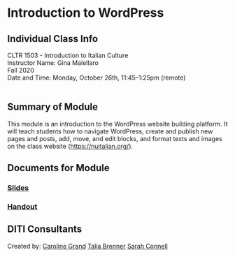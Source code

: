 # Introduction to WordPress

## Individual Class Info
CLTR 1503 - Introduction to Italian Culture
<br>
Instructor Name: Gina Maiellaro
<br>
Fall 2020
<br>
Date and Time: Monday, October 26th, 11:45–1:25pm (remote)
<br>
<br>


## Summary of Module
This module is an introduction to the WordPress website building platform. It will teach students how to navigate WordPress, create and publish new pages and posts, add, move, and edit blocks, and format texts and images on the class website (https://nuitalian.org/).


## Documents for Module

### [Slides](https://github.com/NULabNortheastern/digitalassignmentshowcase/blob/master/website_building/italian_culture-fall202-maiellaro/Slides-5.pdf)
### [Handout](https://github.com/NULabNortheastern/digitalassignmentshowcase/blob/master/website_building/italian_culture-fall202-maiellaro/handout_italian-culture_maiellaro.pdf)

## DITI Consultants
Created by:
[Caroline Grand](grand.c@northeastern.edu)
[Talia Brenner](brenne.t@northeastern.edu)
[Sarah Connell](connell.sa@northeastern.edu)
